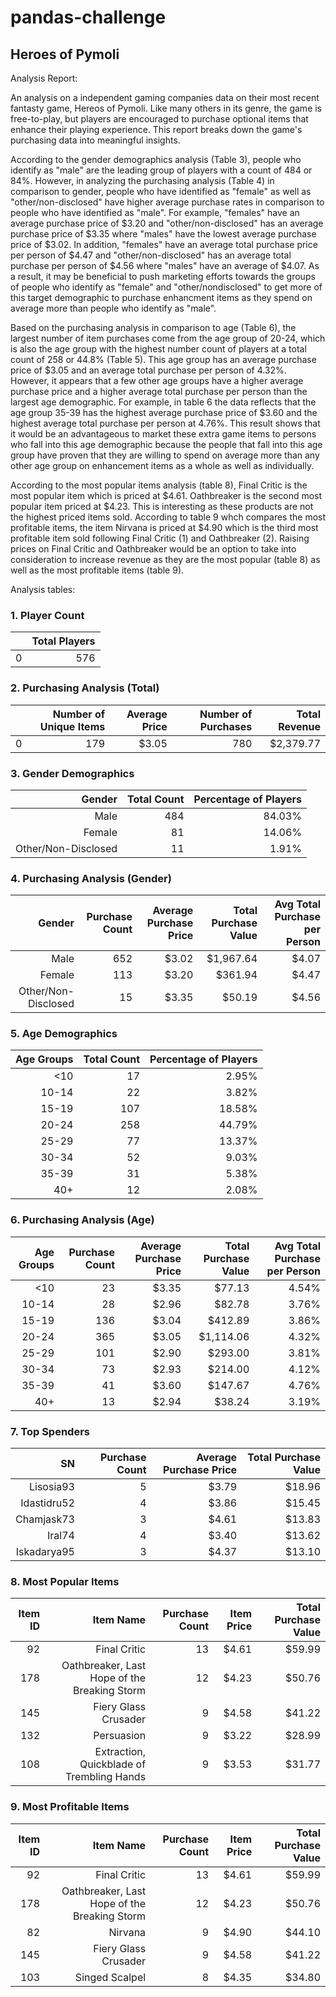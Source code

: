 # pandas-challenge

## Heroes of Pymoli
Analysis Report:

An analysis on a independent gaming companies data on their most recent fantasty game, Hereos of Pymoli. Like many others in its genre, the game is free-to-play, but players are encouraged to purchase optional items that enhance their playing experience. This report breaks down the game's purchasing data into meaningful insights.

According to the gender demographics analysis (Table 3), people who identify as "male" are the leading group of players with a count of 484 or 84%.  However, in analyzing the purchasing analysis (Table 4) in comparison to gender, people who have identified as "female" as well as "other/non-disclosed" have higher average purchase rates in comparison to people who have identified as "male". For example, "females" have an average purchase price of $3.20 and "other/non-disclosed" has an average purchase price of $3.35 where "males" have the lowest average purchase price of $3.02. In addition, "females" have an average total purchase price per person of $4.47 and "other/non-disclosed" has an average total purchase per person of $4.56 where "males" have an average of $4.07. As a result, it may be beneficial to push marketing efforts towards the groups of people who identify as "female" and "other/nondisclosed" to get more of this target demographic to purchase enhancment items as they spend on average more than people who identify as "male".

Based on the purchasing analysis in comparison to age (Table 6), the largest number of item purchases come from the age group of 20-24, which is also the age group with the highest number count of players at a total count of 258 or 44.8% (Table 5).  This age group has an average purchase price of $3.05 and an average total purchase per person of 4.32%. However, it appears that a few other age groups have a higher average purchase price and a higher average total purchase per person than the largest age demographic. For example, in table 6 the data reflects that the age group 35-39 has the highest average purchase price of $3.60 and the highest average total purchase per person at 4.76%. This result shows that it would be an advantageous to market these extra game items to persons who fall into this age demographic because the people that fall into this age group have proven that they are willing to spend on average more than any other age group on enhancement items as a whole as well as individually.

According to the most popular items analysis (table 8), Final Critic is the most popular item which is priced at $4.61. Oathbreaker is the second most popular item priced at $4.23. This is interesting as these products are not the highest priced items sold. According to table 9 whch compares the most profitable items, the item Nirvana is priced at $4.90 which is the third most profitable item sold following Final Critic (1) and Oathbreaker (2). Raising prices on Final Critic and Oathbreaker would be an option to take into consideration to increase revenue as they are the most popular (table 8) as well as the most profitable items (table 9). 

Analysis tables:

### 1. Player Count
|  | Total Players |
| ------------- | ---: |
| 0 | 576 |


### 2. Purchasing Analysis (Total)
|  | Number of Unique Items | Average Price | Number of Purchases | Total Revenue |
| ------------- | ---: | ---: | ---: | ---: |
| 0 | 179 | $3.05 | 780 | $2,379.77  |


### 3. Gender Demographics
| Gender | Total Count | Percentage of Players | 
| ---: | ---: | ---: | 
| Male | 484 | 84.03% | 
| Female | 81 | 14.06% | 
| Other/Non-Disclosed | 11 | 1.91% | 


### 4. Purchasing Analysis (Gender)
| Gender | Purchase Count | Average Purchase Price | Total Purchase Value | Avg Total Purchase per Person | 
| ---: | ---: | ---: | ---: | ---: | 
| Male | 652 | $3.02 |  $1,967.64 | $4.07 |
| Female | 113 | $3.20 |  $361.94 | $4.47 |
| Other/Non-Disclosed | 15 | $3.35 |  $50.19 | $4.56 |


### 5. Age Demographics
| Age Groups | Total Count | Percentage of Players | 
| ---: | ---: | ---: | 
| <10 | 17 | 2.95% | 
| 10-14 | 22 | 3.82% | 
| 15-19 | 107 | 18.58% | 
| 20-24 | 258 | 44.79% | 
| 25-29 | 77 | 13.37% | 
| 30-34 | 52 | 9.03% | 
| 35-39 | 31 | 5.38% | 
| 40+ | 12 | 2.08% | 


### 6. Purchasing Analysis (Age)
| Age Groups | Purchase Count | Average Purchase Price |  Total Purchase Value | Avg Total Purchase per Person |
| ---: | ---: | ---: | ---: | ---: | 
| <10 | 23 | $3.35 | $77.13 | 4.54% |
| 10-14 | 28 | $2.96 | $82.78 | 3.76% |
| 15-19 | 136 | $3.04 | $412.89 | 3.86% |
| 20-24 | 365 | $3.05 | $1,114.06 | 4.32% |
| 25-29 | 101 | $2.90 | $293.00 | 3.81% | 
| 30-34 | 73 | $2.93 | $214.00 | 4.12% | 
| 35-39 | 41 | $3.60 | $147.67 | 4.76% |
| 40+ | 13 | $2.94 | $38.24 | 3.19% |


### 7. Top Spenders
| SN | Purchase Count | Average Purchase Price | Total Purchase Value |
| ---: | ---: | ---: | ---: |
| Lisosia93 | 5 | $3.79 |  $18.96 |
| Idastidru52 | 4 | $3.86 |  $15.45 |
| Chamjask73 | 3 | $4.61 |  $13.83 |
| Iral74 | 4 | $3.40 |  $13.62 |
| Iskadarya95 | 3 | $4.37 |  $13.10 |


### 8. Most Popular Items
| Item ID | Item Name | Purchase Count | Item Price | Total Purchase Value |
| ---: | ---: | ---: | ---: | ---: |
| 92 | Final Critic | 13 | $4.61 |  $59.99 |
| 178 | Oathbreaker, Last Hope of the Breaking Storm | 12 | $4.23 |  $50.76 |
| 145 | Fiery Glass Crusader | 9 | $4.58 |  $41.22 |
| 132 | Persuasion | 9 | $3.22 |  $28.99 |
| 108 | Extraction, Quickblade of Trembling Hands | 9 | $3.53 |  $31.77 |


### 9. Most Profitable Items
| Item ID | Item Name | Purchase Count | Item Price | Total Purchase Value |
| ---: | ---: | ---: | ---: | ---: |
| 92 | Final Critic | 13 | $4.61 |  $59.99 |
| 178 | Oathbreaker, Last Hope of the Breaking Storm | 12 | $4.23 |  $50.76 |
| 82 | Nirvana | 9 | $4.90 |  $44.10 |
| 145 | Fiery Glass Crusader | 9 | $4.58 |  $41.22 |
| 103 | Singed Scalpel | 8 | $4.35 |  $34.80 |
